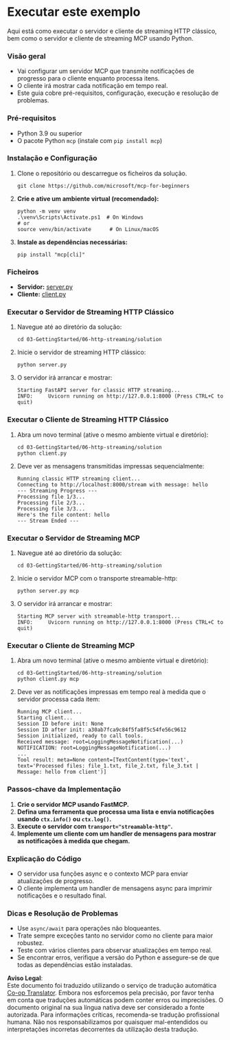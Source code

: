 <!--
CO_OP_TRANSLATOR_METADATA:
{
  "original_hash": "4c4da5949611d91b06d8a5d450aae8d6",
  "translation_date": "2025-07-13T21:19:09+00:00",
  "source_file": "03-GettingStarted/06-http-streaming/solution/python/README.md",
  "language_code": "pt"
}
-->
# Executar este exemplo

Aqui está como executar o servidor e cliente de streaming HTTP clássico, bem como o servidor e cliente de streaming MCP usando Python.

### Visão geral

- Vai configurar um servidor MCP que transmite notificações de progresso para o cliente enquanto processa itens.
- O cliente irá mostrar cada notificação em tempo real.
- Este guia cobre pré-requisitos, configuração, execução e resolução de problemas.

### Pré-requisitos

- Python 3.9 ou superior
- O pacote Python `mcp` (instale com `pip install mcp`)

### Instalação e Configuração

1. Clone o repositório ou descarregue os ficheiros da solução.

   ```pwsh
   git clone https://github.com/microsoft/mcp-for-beginners
   ```

1. **Crie e ative um ambiente virtual (recomendado):**

   ```pwsh
   python -m venv venv
   .\venv\Scripts\Activate.ps1  # On Windows
   # or
   source venv/bin/activate      # On Linux/macOS
   ```

1. **Instale as dependências necessárias:**

   ```pwsh
   pip install "mcp[cli]"
   ```

### Ficheiros

- **Servidor:** [server.py](../../../../../../03-GettingStarted/06-http-streaming/solution/python/server.py)
- **Cliente:** [client.py](../../../../../../03-GettingStarted/06-http-streaming/solution/python/client.py)

### Executar o Servidor de Streaming HTTP Clássico

1. Navegue até ao diretório da solução:

   ```pwsh
   cd 03-GettingStarted/06-http-streaming/solution
   ```

2. Inicie o servidor de streaming HTTP clássico:

   ```pwsh
   python server.py
   ```

3. O servidor irá arrancar e mostrar:

   ```
   Starting FastAPI server for classic HTTP streaming...
   INFO:     Uvicorn running on http://127.0.0.1:8000 (Press CTRL+C to quit)
   ```

### Executar o Cliente de Streaming HTTP Clássico

1. Abra um novo terminal (ative o mesmo ambiente virtual e diretório):

   ```pwsh
   cd 03-GettingStarted/06-http-streaming/solution
   python client.py
   ```

2. Deve ver as mensagens transmitidas impressas sequencialmente:

   ```text
   Running classic HTTP streaming client...
   Connecting to http://localhost:8000/stream with message: hello
   --- Streaming Progress ---
   Processing file 1/3...
   Processing file 2/3...
   Processing file 3/3...
   Here's the file content: hello
   --- Stream Ended ---
   ```

### Executar o Servidor de Streaming MCP

1. Navegue até ao diretório da solução:
   ```pwsh
   cd 03-GettingStarted/06-http-streaming/solution
   ```
2. Inicie o servidor MCP com o transporte streamable-http:
   ```pwsh
   python server.py mcp
   ```
3. O servidor irá arrancar e mostrar:
   ```
   Starting MCP server with streamable-http transport...
   INFO:     Uvicorn running on http://127.0.0.1:8000 (Press CTRL+C to quit)
   ```

### Executar o Cliente de Streaming MCP

1. Abra um novo terminal (ative o mesmo ambiente virtual e diretório):
   ```pwsh
   cd 03-GettingStarted/06-http-streaming/solution
   python client.py mcp
   ```
2. Deve ver as notificações impressas em tempo real à medida que o servidor processa cada item:
   ```
   Running MCP client...
   Starting client...
   Session ID before init: None
   Session ID after init: a30ab7fca9c84f5fa8f5c54fe56c9612
   Session initialized, ready to call tools.
   Received message: root=LoggingMessageNotification(...)
   NOTIFICATION: root=LoggingMessageNotification(...)
   ...
   Tool result: meta=None content=[TextContent(type='text', text='Processed files: file_1.txt, file_2.txt, file_3.txt | Message: hello from client')]
   ```

### Passos-chave da Implementação

1. **Crie o servidor MCP usando FastMCP.**
2. **Defina uma ferramenta que processa uma lista e envia notificações usando `ctx.info()` ou `ctx.log()`.**
3. **Execute o servidor com `transport="streamable-http"`.**
4. **Implemente um cliente com um handler de mensagens para mostrar as notificações à medida que chegam.**

### Explicação do Código
- O servidor usa funções async e o contexto MCP para enviar atualizações de progresso.
- O cliente implementa um handler de mensagens async para imprimir notificações e o resultado final.

### Dicas e Resolução de Problemas

- Use `async/await` para operações não bloqueantes.
- Trate sempre exceções tanto no servidor como no cliente para maior robustez.
- Teste com vários clientes para observar atualizações em tempo real.
- Se encontrar erros, verifique a versão do Python e assegure-se de que todas as dependências estão instaladas.

**Aviso Legal**:  
Este documento foi traduzido utilizando o serviço de tradução automática [Co-op Translator](https://github.com/Azure/co-op-translator). Embora nos esforcemos pela precisão, por favor tenha em conta que traduções automáticas podem conter erros ou imprecisões. O documento original na sua língua nativa deve ser considerado a fonte autorizada. Para informações críticas, recomenda-se tradução profissional humana. Não nos responsabilizamos por quaisquer mal-entendidos ou interpretações incorretas decorrentes da utilização desta tradução.
